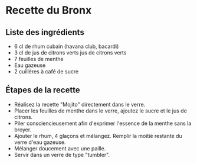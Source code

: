 # Recette du Bronx

## Liste des ingrédients

* 6 cl de rhum cubain (havana club, bacardi)
* 3 cl de jus de citrons verts	 jus de citrons verts
* 7 feuilles de menthe	
* Eau gazeuse
* 2 cuillères à café de sucre

## Étapes de la recette

* Réalisez la recette "Mojito" directement dans le verre.
* Placer les feuilles de menthe dans le verre, ajoutez le sucre et le jus de citrons. 
* Piler consciencieusement afin d'exprimer l'essence de la menthe sans la broyer. 
* Ajouter le rhum, 4 glaçons et mélangez. Remplir la moitié restante du verre d'eau gazeuse. 
* Mélanger doucement avec une paille.
* Servir dans un verre de type "tumbler".
